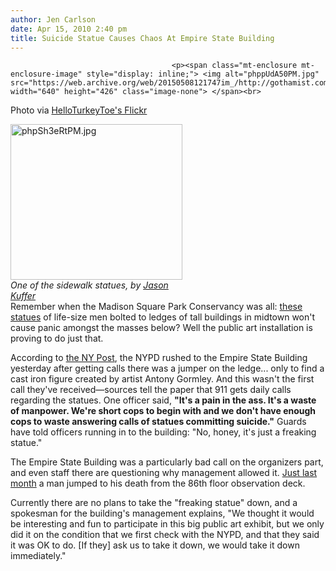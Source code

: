 ```yaml
---
author: Jen Carlson
date: Apr 15, 2010 2:40 pm
title: Suicide Statue Causes Chaos At Empire State Building
---
```


	
										<p><span class="mt-enclosure mt-enclosure-image" style="display: inline;"> <img alt="phppUdA50PM.jpg" src="https://web.archive.org/web/20150508121747im_/http://gothamist.com/attachments/arts_jen/phppUdA50PM.jpg" width="640" height="426" class="image-none"> </span><br>
<span class="photo_caption">Photo via <a href="https://web.archive.org/web/20150508121747/http://www.flickr.com/photos/helloturkeytoe/4481975051/">HelloTurkeyToe&apos;s Flickr</a></span></p>

<p><span class="mt-enclosure mt-enclosure-image" style="display: inline;"> </span></p><div class="image-right" style=" width:275px; "> <img alt="phpSh3eRtPM.jpg" src="https://web.archive.org/web/20150508121747im_/http://gothamist.com/attachments/arts_jen/phpSh3eRtPM.jpg" width="275" height="249"> <br> <i><span class="photo_caption">One of the sidewalk statues, by <a href="https://web.archive.org/web/20150508121747/http://www.flickr.com/photos/digiart2001/4460345759/in/photostream/">Jason Kuffer</a></span></i></div> Remember when the Madison Square Park Conservancy was all: <a href="https://web.archive.org/web/20150508121747/http://gothamist.com/2010/03/10/jumper_statues.php">these statues</a> of life-size men bolted to ledges of tall buildings in midtown won&apos;t cause panic amongst the masses below? Well the public art installation is proving to do just that. <p></p>

<p>According to <a href="https://web.archive.org/web/20150508121747/http://www.nypost.com/p/news/local/art_is_on_ledge_of_insanity_myJvQGRvbL7JgtLjUuA7YI">the NY Post</a>, the NYPD rushed to the Empire State Building yesterday after getting calls there was a jumper on the ledge... only to find a cast iron figure created by artist Antony Gormley. And this wasn&apos;t the first call they&apos;ve received&#x2014;sources tell the paper that 911 gets daily calls regarding the statues. One officer said, <strong>&quot;It&apos;s a pain in the ass. It&apos;s a waste of manpower. We&apos;re short cops to begin with and we don&apos;t have enough cops to waste answering calls of statues committing suicide.&quot;</strong> Guards have told officers running in to the building: &quot;No, honey, it&apos;s just a freaking statue.&quot;</p>

<p>The Empire State Building was a particularly bad call on the organizers part, and even staff there are questioning why management allowed it. <a href="https://web.archive.org/web/20150508121747/http://gothamist.com/2010/03/31/esb_jumper.php">Just last month</a> a man jumped to his death from the 86th floor observation deck.</p>

<p>Currently there are no plans to take the &quot;freaking statue&quot; down, and a spokesman for the building&apos;s management explains, &quot;We thought it would be interesting and fun to participate in this big public art exhibit, but we only did it on the condition that we first check with the NYPD, and that they said it was OK to do. [If they] ask us to take it down, we would take it down immediately.&quot;</p>					
										
									
				